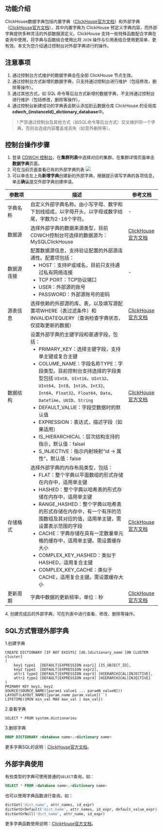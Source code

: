 ## 功能介绍 
ClickHouse数据字典包括内置字典（[ClickHouse官方文档](https://clickhouse.com/docs/en/sql-reference/dictionaries/internal-dicts/)）和外部字典（[ClickHouse官方文档](https://clickhouse.com/docs/en/sql-reference/dictionaries/external-dictionaries/external-dicts/)），其中内置字典为 ClickHouse 预定义字典内容，而外部字典提供多种灵活的外部数据源定义。ClickHouse 支持一些特殊函数配合字典在查询中使用，将字典与函数结合使用比将  `JOIN`  操作与引用表结合使用更简单、更有效。本文为您介绍通过控制台对外部字典进行的操作。

## 注意事项
1. 通过控制台方式维护的数据字典会在全部 ClickHouse 节点生效。
2. 通过控制台方式新增的数据字典，只支持通过控制台进行维护（包括修改，删除等操作）。
3. 通过其他方式，如 SQL 命令等后台方式新增的数据字典，不支持通过控制台进行维护（包括修改，删除等操作）。
4. 通过控制台新建成功的字典表会默认添加到云数据仓库 ClickHouse 的全局库 **cdwch_{instanceId}_dictionary_database**中。
>! 严禁通过控制台及其他方式（如SQL命令等后台方式）交叉维护同一个字典，否则会造成内容覆盖或丢失（如意外删除等）。

## 控制台操作步骤
1. 登录 [CDWCH 控制台](https://console.cloud.tencent.com/cdwch)，在**集群列表**中选择对应的集群，在集群详情页面单击**数据字典**页面。
2. 可在当前页面查看已有的外部字典列表
![](https://qcloudimg.tencent-cloud.cn/raw/196ca520fbc3f111c00ad4170108787c.jpg)
3. 可以单击左上角**新增字典**创建新的外部字典，根据提示填写字典的各项信息，单击**确认**提交外部字典创建申请。
<table>
<thead>
<tr>
<th width=15%>参数项</th>
<th>描述</th>
<th>参考文档</th>
</tr>
</thead>
<tbody><tr>
<td>字典名称</td>
<td>自定义外部字典名称。由小写字母、数字和下划线组成，以字母开头，以字母或数字结尾，字数为2-16个字符。</td>
<td>-</td>
</tr>
<tr>
<td>数据源</td>
<td>选择外部字典的数据来源类型，目前CDWCH控制台可选择的数据源为：MySQLClickHouse</td>
<td><a href="https://clickhouse.com/docs/en/sql-reference/dictionaries/external-dictionaries/external-dicts-dict-sources/">ClickHouse官方文档</a></td>
</tr>
<tr>
<td>数据源连接</td>
<td>配置数据源信息，支持验证配置的外部源连通性。配置项包括：<ul style="margin:0">
<li/>HOST：支持IP或域名，目前只支持通过私有网络连接
<li/>TCP PORT：TCP协议端口
<li/>USER：外部源的账号
<li/>PASSWORD：外部源账号的密码
</ul></td>
<td>-</td>
</tr>
<tr>
<td>源表信息</td>
<td>选择依赖的外部源的库、表，以及填写源配置项WHERE（表过滤条件）和INVALIDATEQUERY（查询检查字典状态，仅提取更新的数据）</td>
<td><a href="https://clickhouse.com/docs/en/sql-reference/dictionaries/external-dictionaries/external-dicts-dict-lifetime/">ClickHouse官方文档</a></td>
</tr>
<tr>
<td>数据结构</td>
<td>设置外部字典的主键字段和普通字段，包括：<ul style="margin:0">
        <li/>PRIMARY_KEY：选择主键字段，支持单主键或复合主键
        <li/>COLUME_NAME：字段名称TYPE：字段类型。目前控制台支持选择的字段类型包括 <code>UInt8</code>、<code>UInt16</code>、<code>UInt32</code>、<code>UInt64</code>、<code>Int8</code>、<code>Int16</code>、<code>Int32</code>、<code>Int64</code>、<code>Float32</code>、<code>Float64</code>、<code>Date</code>、<code>DateTime</code>、<code>UUID</code>、<code>String</code>
        <li/>DEFAULT_VALUE：字段空数据时的默认值
        <li/>EXPRESSION：表达式，描述字段（如果适用）
        <li/>IS_HIERARCHICAL：层次结构支持的指示，默认值：falseI
        <li/>S_INJECTIVE：指示内射映射“id -&gt; 属性”，默认值：false
</ul></td>
<td><a href="https://clickhouse.com/docs/en/sql-reference/dictionaries/external-dictionaries/external-dicts-dict-structure/">ClickHouse官方文档</a></td>
</tr>
<tr>
<td>存储格式</td>
<td>选择外部字典的内存布局类型，包括：<ul style="margin:0">
        <li/>FLAT：整个字典以平面数组的形式存储在内存中，适用单主键
        <li/>HASHED：整个字典以哈希表的形式存储在内存中，适用单主键
        <li/>RANGE_HASHED：整个字典以哈希表的形式存储在内存中，有一个有序的范围数组及其对应的值，适用单主键，需设置表示范围的字段
        <li/>CACHE：字典存储在具有一定数量单元格的缓存中，适用单主键。需设置缓存大小
        <li/>COMPLEX_KEY_HASHED：类似于 HASHED，适用复合主键
        <li/>COMPLEX_KEY_CACHE：类似于 CACHE，适用复合主键。需设置缓存大小
</ul></td>
<td><a href="https://clickhouse.com/docs/en/sql-reference/dictionaries/external-dictionaries/external-dicts-dict-layout/">ClickHouse官方文档</a></td>
</tr>
<tr>
<td>更新周期</td>
<td>字典中数据的更新频率，单位：秒</td>
<td><a href="https://clickhouse.com/docs/zh/sql-reference/dictionaries/external-dictionaries/external-dicts-dict-lifetime/">ClickHouse官方文档</a></td>
</tr>
</tbody></table>
4. 创建完成后的外部字典，可在列表中进行查看、修改、删除等操作。

## SQL方式管理外部字典
1.创建字典
```
CREATE DICTIONARY [IF NOT EXISTS] [db.]dictionary_name [ON CLUSTER cluster]
(
    key1 type1  [DEFAULT|EXPRESSION expr1] [IS_OBJECT_ID],
    key2 type2  [DEFAULT|EXPRESSION expr2],
    attr1 type2 [DEFAULT|EXPRESSION expr3] [HIERARCHICAL|INJECTIVE],
    attr2 type2 [DEFAULT|EXPRESSION expr4] [HIERARCHICAL|INJECTIVE]
)
PRIMARY KEY key1, key2
SOURCE(SOURCE_NAME([param1 value1 ... paramN valueN]))
LAYOUT(LAYOUT_NAME([param_name param_value])``)
LIFETIME({MIN min_val MAX max_val | max_val})
```
2.查看字典
```
SELECT * FROM system.dictionaries
```
3.删除字典
```sql
DROP DICTIONARY <database name>.<dictionary name>
```
更多字典SQL的说明：[ClickHouse官方文档](https://clickhouse.com/docs/en/sql-reference/statements/create/dictionary/)。

## 外部字典使用
有些类型的字典可使用普通的`SELECT`查询，如：
```sql
SELECT * FROM <database name>.<dictionary name>
```
也可以使用字典函数进行查询，如：
```sql
dictGet('dict_name', attr_names, id_expr)
dictGetOrDefault('dict_name', attr_names, id_expr, default_value_expr)
dictGetOrNull('dict_name', attr_name, id_expr)
```

更多字典函数使用说明：[ClickHouse官方文档](https://clickhouse.com/docs/en/sql-reference/functions/ext-dict-functions/)。
